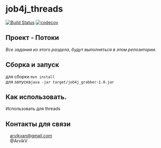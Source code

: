 # job4j_threads
[![Build Status](https://app.travis-ci.com/ArvikVan/job4j_grabber.svg?branch=main)](https://app.travis-ci.com/ArvikVan/job4j_grabber)
[![codecov](https://codecov.io/gh/ArvikVan/job4j_grabber/branch/main/graph/badge.svg?token=JMFmu1hp2R)](https://codecov.io/gh/ArvikVan/job4j_grabber)

## Проект - Потоки<br>
_Все задания из этого раздела, будут выполняться в этом репозитории._

## Сборка и запуск<br>
для сборки `mvn install`<br>
для запуска`java -jar target/job4j_grabber-1.0.jar`

## Как использовать.<br>
Использовать для threads

## Контакты для связи<br>
<img src="https://img.icons8.com/clouds/100/000000/gmail-new.png" width="10"/> arvikvan@gmail.com<br>
<img src="https://img.icons8.com/color/100/000000/telegram-app--v2.png" width="10"/> @ArvikV

